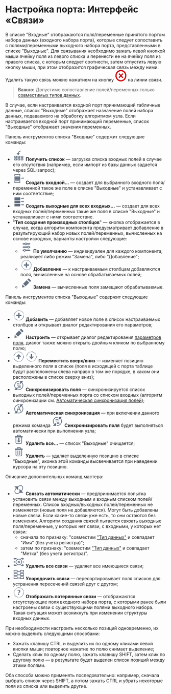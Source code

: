 # Настройка порта: Интерфейс «Связи»

В списке "Входные" отображаются поля/переменные принятого портом набора данных (входного набора порта), которые следует сопоставить с полями/переменными выходного набора порта, представленными в списке "Выходные". Для связывания необходимо зажать левой кнопкой мыши ячейку поля из левого списка и перенести ее на ячейку поля из правого списка, с которым следует соотнести, затем отпустить левую кнопку мыши, при этом отобразится графическая связь между ними. Удалить такую связь можно нажатием на кнопку ![Удалить](../../media/app/icons/toolbar-18/toolbar-delete-join.svg) на линии связи.

>**Важно:**
>Допустимо сопоставление полей/переменных только [совместимых типов данных](../../data/compatibility.md).

В случае, если настраивается входной порт принимающий табличные данные, список "Выходные" отображает назначение полей набора данных, подаваемого на обработку алгоритмом узла. Если настраивается входной порт принимающий переменные, список "Выходные" отображает значения переменных.

Панель инструментов списка "Входные" содержит следующие команды:

* ![Получить список](../../media/app/icons/toolbar-18/toolbar-18-140.svg) **Получить список** — загрузка списка входных полей в случае его отсутствия (например, если импорт из базы данных задается через SQL-запрос);
* ![Создать входной](../../media/app/icons/toolbar-18/toolbar-18-n-01.svg) **Создать входной...** — создает для выбранного входного поля/переменной такое же поле в списке "Выходные" и устанавливает с ним соответствие;
* ![Создать выходные для всех входных](../../media/app/icons/toolbar-18/toolbar-18-n-02.svg) **Создать выходные для всех входных...** — создает для всех входных полей/переменных такие же поля в списке "Выходные" и устанавливает с ними соответствие.
* "**Тип создания производных столбцов**" — кнопка отображается в случае, когда алгоритм компонента предусматривает добавление в результирующий набор новых полей/переменных, вычисленных на основе исходных, варианты настройки следующие:
  * ![По умолчанию](../../media/app/icons/toolbar-18/toolbar-18-26.svg) **По умолчанию** — индивидуален для каждого компонента, реализует либо режим "Замена", либо "Добавление";
  * ![Добавление](../../media/app/icons/toolbar-18/toolbar-18-27.svg) **Добавление** — к настраиваемым столбцам добавляются поля, вычисленные на основе обрабатываемых полей;
  * ![Замена](../../media/app/icons/toolbar-18/toolbar-18-28.svg) **Замена** — вычисленные поля замещают обрабатываемые.

Панель инструментов списка "Выходные" содержит следующие команды:

* ![Добавить](../../media/app/beginning/scenario/toolbar-18-04.svg) **Добавить** — добавляет новое поле в список настраиваемых столбцов и открывает диалог редактирования его параметров;
* ![Настроить](../../media/app/beginning/scenario/toolbar-18-05.svg) **Настроить** — открывает диалог редактирования [параметров поля](../../processors/transformation/fields_parameters.md), диалог также можно открыть двойным кликом по выбранному полю;
* ![Переместить вверх](../../media/app/icons/toolbar-18/top.svg) ![Переместить вниз](../../media/app/icons/toolbar-18/down.svg) **Переместить вверх/вниз** — изменяет позицию выделенного поля в списке (поля в исходящей с порта таблице будут расположены слева направо в том же порядке, в каком они расположены в списке сверху вниз);
* ![Синхронизировать поля](../../media/app/beginning/scenario/toolbar-18-177.svg) **Синхронизировать поля** — синхронизируется список выходных полей/переменных порта со списком входных (алгоритм синхронизации см. [Автоматическая синхронизация полей](./field-synchronization.md));
* ![Автоматическая синхронизация](../../media/app/beginning/scenario/toolbar-18-178.svg) **Автоматическая синхронизация** — при включении данного режима команда  ![Синхронизировать поля](../../media/app/beginning/scenario/toolbar-18-177.svg) **Синхронизировать поля** будет выполняться автоматически при выполнении узла;
* ![Удалить все](../../media/app/icons/toolbar-18/toolbar-18-127.svg) **Удалить все...** — список "Выходные" очищается;
* ![Удалить](../../media/app/beginning/scenario/toolbar-18-06.svg) **Удалить** — удаляет выделенную позицию в списке "Выходные", иконка этой команды высвечивается при наведении курсора на эту позицию.

Описание дополнительных команд мастера:

* ![Связать автоматически](../../media/app/icons/toolbar-18/toolbar-18-182.svg) **Связать автоматически** — предпринимается попытка установить связи между выходным и входным списком полей/переменных. Список входных/выходных полей/переменных не изменяется (новые поля не добавляются). Могут быть добавлены новые связи. Если какие-то связи уже есть, то они остаются без изменения. Алгоритм создания связей пытается связать выходные поля/переменные, у которых нет связи, с входными, у которых нет связи:
  * сначала по признаку: "совместим ["Тип данных"](../../data/compatibility.md) и совпадает "Имя" (без учета регистра)";
  * затем по признаку: "совместим ["Тип данных"](../../data/compatibility.md) и совпадает "Метка" (без учета регистра)".
* ![Удалить все связи](../../media/app/icons/toolbar-18/toolbar-18-183.svg) **Удалить все связи** — удаляет все имеющиеся связи;
* ![Упорядочить связи](../../media/app/icons/toolbar-18/toolbar-18-184.svg) **Упорядочить связи** — пересортировывает поля списков для устранения пересечений связей друг с другом;
* ![Отображать потерянные связи](../../media/app/icons/toolbar-18/toolbar-18-181.svg) **Отображать потерянные связи** — отображаются отсутствующие поля входного набора порта, с которыми ранее были настроены связи с существующими полями выходного набора. Такая ситуация может возникнуть при изменении структуры входных данных.

При необходимости настроить несколько позиций одновременно, их можно выделить следующими способами:

* Зажать клавишу CTRL и выделить их по одному кликами левой кнопки мыши; повторное нажатие по полю снимает выделение;
* Cделать клик по одному полю, зажать клавишу SHIFT, затем клик по другому полю — в результате будет выделен список позиций между этими полями.

Оба способа можно применять последовательно: например, сначала выбрать список через SHIFT, а потом зажать CTRL и убрать некоторые поля из списка или выделить другие.
